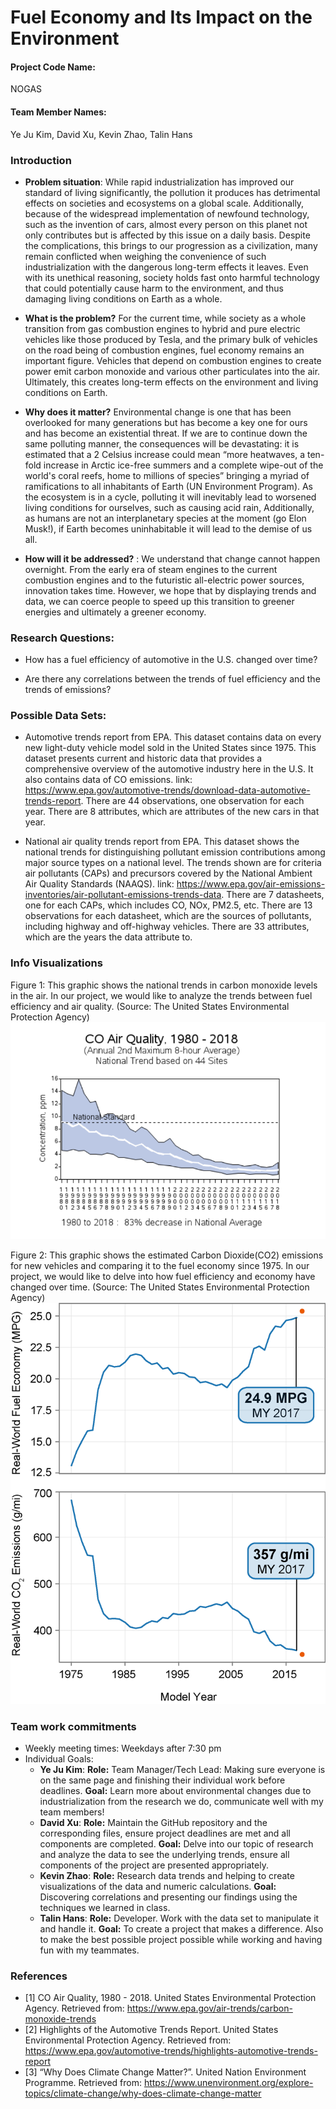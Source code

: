 # **Fuel Economy and Its Impact on the Environment**

#### Project Code Name:
NOGAS

#### Team Member Names:
Ye Ju Kim, David Xu, Kevin Zhao, Talin Hans

### Introduction

* **Problem situation**: While rapid industrialization has improved our standard of living significantly, the pollution it produces has detrimental effects on societies and ecosystems on a global scale. Additionally, because of the widespread implementation of newfound technology, such as the invention of cars, almost every person on this planet not only contributes but is affected by this issue on a daily basis. Despite the complications, this brings to our progression as a civilization, many remain conflicted when weighing the convenience of such industrialization with the dangerous long-term effects it leaves. Even with its unethical reasoning, society holds fast onto harmful technology that could potentially cause harm to the environment, and thus damaging living conditions on Earth as a whole.


 * **What is the problem?**  For the current time, while society as a whole transition from gas combustion engines to hybrid and pure electric vehicles like those produced by Tesla, and the primary bulk of vehicles on the road being of combustion engines, fuel economy remains an important figure. Vehicles that depend on combustion engines to create power emit carbon monoxide and various other particulates into the air. Ultimately, this creates long-term effects on the environment and living conditions on Earth.

 * **Why does it matter?**  Environmental change is one that has been overlooked for many generations but has become a key one for ours and has become an existential threat. If we are to continue down the same polluting manner, the consequences will be devastating: it is estimated that a 2 Celsius increase could mean “more heatwaves, a ten-fold increase in Arctic ice-free summers and a complete wipe-out of the world's coral reefs, home to millions of species” bringing a myriad of ramifications to all inhabitants of Earth (UN Environment Program). As the ecosystem is in a cycle, polluting it will inevitably lead to worsened living conditions for ourselves, such as causing acid rain, Additionally, as humans are not an interplanetary species at the moment (go Elon Musk!), if Earth becomes uninhabitable it will lead to the demise of us all.
 * **How will it be addressed?** : We understand that change cannot happen overnight. From the early era of steam engines to the current combustion engines and to the futuristic all-electric power sources, innovation takes time. However, we hope that by displaying trends and data, we can coerce people to speed up this transition to greener energies and ultimately a greener economy.

### Research Questions:
* How has a fuel efficiency of automotive in the U.S. changed over time?

* Are there any correlations between the trends of fuel efficiency and the trends of emissions?


### Possible Data Sets:
* Automotive trends report from EPA. This dataset contains data on every new light-duty vehicle model sold in the United States since 1975. This dataset presents current and historic data that provides a comprehensive overview of the automotive industry here in the U.S. It also contains data of CO emissions. link: https://www.epa.gov/automotive-trends/download-data-automotive-trends-report. There are 44 observations, one observation for each year. There are 8 attributes, which are attributes of the new cars in that year.

* National air quality trends report from EPA. This dataset shows the national trends for distinguishing pollutant emission contributions among major source types on a national level.  The trends shown are for criteria air pollutants (CAPs) and precursors covered by the National Ambient Air Quality Standards (NAAQS).  link: https://www.epa.gov/air-emissions-inventories/air-pollutant-emissions-trends-data. There are 7 datasheets, one for each CAPs, which includes CO, NOx, PM2.5, etc. There are 13 observations for each datasheet, which are the sources of pollutants, including highway and off-highway vehicles. There are 33 attributes, which are the years the data attribute to.

### Info Visualizations
Figure 1: This graphic shows the national trends in carbon monoxide levels in the air. In our project, we would like to analyze the trends between fuel efficiency and air quality. (Source: The United States Environmental Protection Agency)
![Graph of National Trends in Carbon Monoxide levels in the air](data/viz1.png)

Figure 2: This graphic shows the estimated Carbon Dioxide(CO2) emissions for new vehicles and comparing it to the fuel economy since 1975. In our project, we would like to delve into how fuel efficiency and economy have changed over time. (Source: The United States Environmental Protection Agency)
![Graphic of the estimated CO2 emissions for new vehicles and comparing it to the fuel economy since 1975](data/viz2.png)

### Team work commitments
* Weekly meeting times: Weekdays after 7:30 pm
* Individual Goals:
  * **Ye Ju Kim**: **Role:** Team Manager/Tech Lead: Making sure everyone is on the same page and finishing their individual work before deadlines.
  **Goal:** Learn more about environmental changes due to industrialization from the research we do, communicate well with my team members!
  * **David Xu**: **Role:** Maintain the GitHub repository and the corresponding files, ensure project deadlines are met and all components are completed.
  **Goal:** Delve into our topic of research and analyze the data to see the underlying trends, ensure all components of the project are presented appropriately.
  * **Kevin Zhao**: **Role:** Research data trends and helping to create visualizations of the data and numeric calculations.
  **Goal:** Discovering correlations and presenting our findings using the techniques we learned in class.
  * **Talin Hans**: **Role:** Developer. Work with the data set to manipulate it and handle it. **Goal:** To create a project that makes a difference. Also to make the best possible project possible while working and having fun with my teammates.

### References
* [1] CO Air Quality, 1980 - 2018. United States Environmental Protection Agency. Retrieved from: https://www.epa.gov/air-trends/carbon-monoxide-trends
* [2] Highlights of the Automotive Trends Report. United States Environmental Protection Agency. Retrieved from: https://www.epa.gov/automotive-trends/highlights-automotive-trends-report
* [3] “Why Does Climate Change Matter?”. United Nation Environment Programme. Retrieved from: https://www.unenvironment.org/explore-topics/climate-change/why-does-climate-change-matter
